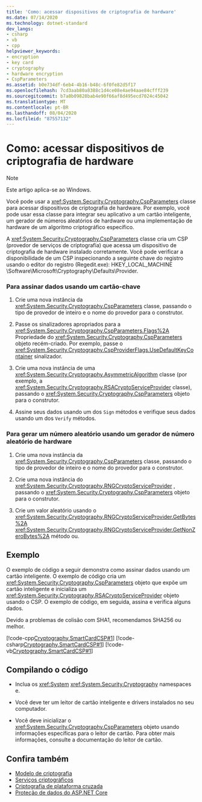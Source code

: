 ```yaml
---
title: 'Como: acessar dispositivos de criptografia de hardware'
ms.date: 07/14/2020
ms.technology: dotnet-standard
dev_langs:
- csharp
- vb
- cpp
helpviewer_keywords:
- encryption
- key card
- cryptography
- hardware encryption
- CspParameters
ms.assetid: b0e734df-6eb4-4b16-b48c-6f0fe82d5f17
ms.openlocfilehash: 7cd3aab80a8388c1d4ce08e4ae94aae84cfff239
ms.sourcegitcommit: b7a8b09828bab4e90f66af8d495ecd7024c45042
ms.translationtype: MT
ms.contentlocale: pt-BR
ms.lasthandoff: 08/04/2020
ms.locfileid: "87557132"
---
```

# <a name="how-to-access-hardware-encryption-devices"></a>Como: acessar dispositivos de criptografia de hardware

> [!NOTE]
> Este artigo aplica-se ao Windows.

Você pode usar a <xref:System.Security.Cryptography.CspParameters> classe para acessar dispositivos de criptografia de hardware. Por exemplo, você pode usar essa classe para integrar seu aplicativo a um cartão inteligente, um gerador de números aleatórios de hardware ou uma implementação de hardware de um algoritmo criptográfico específico.  

A <xref:System.Security.Cryptography.CspParameters> classe cria um CSP (provedor de serviços de criptografia) que acessa um dispositivo de criptografia de hardware instalado corretamente.  Você pode verificar a disponibilidade de um CSP inspecionando a seguinte chave do registro usando o editor do registro (Regedit.exe): HKEY_LOCAL_MACHINE \Software\Microsoft\Cryptography\Defaults\Provider.  
  
### <a name="to-sign-data-using-a-key-card"></a>Para assinar dados usando um cartão-chave  
  
1. Crie uma nova instância da <xref:System.Security.Cryptography.CspParameters> classe, passando o tipo de provedor de inteiro e o nome do provedor para o construtor.  
  
2. Passe os sinalizadores apropriados para a <xref:System.Security.Cryptography.CspParameters.Flags%2A> Propriedade do <xref:System.Security.Cryptography.CspParameters> objeto recém-criado.  Por exemplo, passe o <xref:System.Security.Cryptography.CspProviderFlags.UseDefaultKeyContainer> sinalizador.  
  
3. Crie uma nova instância de uma <xref:System.Security.Cryptography.AsymmetricAlgorithm> classe (por exemplo, a <xref:System.Security.Cryptography.RSACryptoServiceProvider> classe), passando o <xref:System.Security.Cryptography.CspParameters> objeto para o construtor.  
  
4. Assine seus dados usando um dos `Sign` métodos e verifique seus dados usando um dos `Verify` métodos.  
  
### <a name="to-generate-a-random-number-using-a-hardware-random-number-generator"></a>Para gerar um número aleatório usando um gerador de número aleatório de hardware  
  
1. Crie uma nova instância da <xref:System.Security.Cryptography.CspParameters> classe, passando o tipo de provedor de inteiro e o nome do provedor para o construtor.  
  
2. Crie uma nova instância do <xref:System.Security.Cryptography.RNGCryptoServiceProvider> , passando o <xref:System.Security.Cryptography.CspParameters> objeto para o construtor.  
  
3. Crie um valor aleatório usando o <xref:System.Security.Cryptography.RNGCryptoServiceProvider.GetBytes%2A> <xref:System.Security.Cryptography.RNGCryptoServiceProvider.GetNonZeroBytes%2A> método ou.  
  
## <a name="example"></a>Exemplo

O exemplo de código a seguir demonstra como assinar dados usando um cartão inteligente.  O exemplo de código cria um <xref:System.Security.Cryptography.CspParameters> objeto que expõe um cartão inteligente e inicializa um <xref:System.Security.Cryptography.RSACryptoServiceProvider> objeto usando o CSP.  O exemplo de código, em seguida, assina e verifica alguns dados.  

Devido a problemas de colisão com SHA1, recomendamos SHA256 ou melhor.
  
[!code-cpp[Cryptography.SmartCardCSP#1](../../../samples/snippets/cpp/VS_Snippets_CLR/Cryptography.SmartCardCSP/CPP/Cryptography.SmartCardCSP.cpp#1)]
[!code-csharp[Cryptography.SmartCardCSP#1](../../../samples/snippets/csharp/VS_Snippets_CLR/Cryptography.SmartCardCSP/CS/example.cs#1)]
[!code-vb[Cryptography.SmartCardCSP#1](../../../samples/snippets/visualbasic/VS_Snippets_CLR/Cryptography.SmartCardCSP/VB/example.vb#1)]  
  
## <a name="compiling-the-code"></a>Compilando o código  
  
- Inclua os <xref:System> <xref:System.Security.Cryptography> namespaces e.  
  
- Você deve ter um leitor de cartão inteligente e drivers instalados no seu computador.  
  
- Você deve inicializar o <xref:System.Security.Cryptography.CspParameters> objeto usando informações específicas para o leitor de cartão.  Para obter mais informações, consulte a documentação do leitor de cartão.

## <a name="see-also"></a>Confira também

- [Modelo de criptografia](cryptography-model.md)
- [Serviços criptográficos](cryptographic-services.md)
- [Criptografia de plataforma cruzada](cross-platform-cryptography.md)
- [Proteção de dados do ASP.NET Core](/aspnet/core/security/data-protection/introduction)
